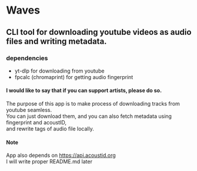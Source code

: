# Waves

## CLI tool for downloading youtube videos as audio files and writing metadata.

### dependencies
- yt-dlp for downloading from youtube
- fpcalc (chromaprint) for getting audio fingerprint

#### I would like to say that if you can support artists, please do so.
The purpose of this app is to make process of downloading tracks from youtube seamless.  
You can just download them, and you can also fetch metadata using fingerprint and acoustID,  
and rewrite tags of audio file locally.

#### Note
App also depends on https://api.acoustid.org  
I will write proper README.md later

